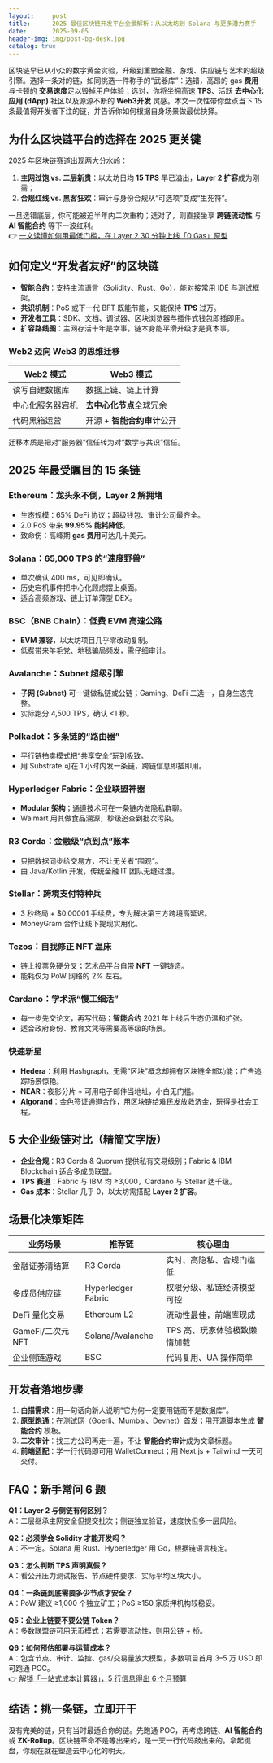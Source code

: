 ```yaml
---
layout:     post
title:      2025 最佳区块链开发平台全景解析：从以太坊到 Solana 与更多潜力赛手
date:       2025-09-05
header-img: img/post-bg-desk.jpg
catalog: true
---
```


区块链早已从小众的数字黄金实验，升级到重塑金融、游戏、供应链与艺术的超级引擎。选择一条对的链，如同挑选一件称手的“武器库”：选错，高昂的 gas **费用**与卡顿的 **交易速度**足以毁掉用户体验；选对，你将坐拥高速 **TPS**、活跃 **去中心化应用 (dApp)** 社区以及源源不断的 **Web3开发** 灵感。本文一次性带你盘点当下 15 条最值得开发者下注的链，并告诉你如何根据自身场景做最优抉择。

## 为什么区块链平台的选择在 2025 更关键

2025 年区块链赛道出现两大分水岭：  
1. **主网过饱 vs. 二层新贵**：以太坊日均 **15 TPS** 早已溢出，**Layer 2 扩容**成为刚需；  
2. **合规红线 vs. 黑客狂欢**：审计与身份合规从“可选项”变成“生死符”。  

一旦选错底层，你可能被迫半年内二次重构；选对了，则直接坐享 **跨链流动性** 与 **AI 智能合约** 等下一波红利。  
👉 [一文读懂如何用最低门槛，在 Layer 2 30 分钟上线「0 Gas」原型](https://okxdog.com/)  

## 如何定义“开发者友好”的区块链

- **智能合约**：支持主流语言（Solidity、Rust、Go），能对接常用 IDE 与测试框架。  
- **共识机制**：PoS 或下一代 BFT 既能节能，又能保持 **TPS** 过万。  
- **开发者工具**：SDK、文档、调试器、区块浏览器与插件式钱包即插即用。  
- **扩容路线图**：主网存活十年是幸事，链本身能平滑升级才是真本事。  

### Web2 迈向 Web3 的思维迁移

| Web2 模式          | Web3 模式                     |
|--------------------|-------------------------------|
| 读写自建数据库     | 数据上链、链上计算             |
| 中心化服务器宕机   | **去中心化节点**全球冗余       |
| 代码黑箱运营       | 开源 + **智能合约审计**公开    |

迁移本质是把对“服务器”信任转为对“数学与共识”信任。

## 2025 年最受瞩目的 15 条链

### Ethereum：龙头永不倒，Layer 2 解拥堵
- 生态规模：65% DeFi 协议；超级钱包、审计公司最齐全。  
- 2.0 PoS 带来 **99.95% 能耗降低**。  
- 致命伤：高峰期 **gas 费用**可达几十美元。

### Solana：65,000 TPS 的“速度野兽”
- 单次确认 400 ms，可见即确认。  
- 历史宕机事件把中心化顾虑摆上桌面。  
- 适合高频游戏、链上订单薄型 DEX。  

### BSC（BNB Chain）：低费 EVM 高速公路
- **EVM 兼容**，以太坊项目几乎零改动复制。  
- 低费带来羊毛党、地毯骗局频发，需仔细审计。

### Avalanche：Subnet 超级引擎
- **子网 (Subnet)** 可一键做私链或公链；Gaming、DeFi 二选一，自身生态完整。  
- 实际跑分 4,500 TPS，确认 <1 秒。

### Polkadot：多条链的“路由器”
- 平行链拍卖模式把“共享安全”玩到极致。  
- 用 Substrate 可在 1 小时内发一条链，跨链信息即插即用。

### Hyperledger Fabric：企业联盟神器
- **Modular 架构**；通道技术可在一条链内做隐私群聊。  
- Walmart 用其做食品溯源，秒级追查到批次污染。

### R3 Corda：金融级“点到点”账本
- 只把数据同步给交易方，不让无关者“围观”。  
- 由 Java/Kotlin 开发，传统金融 IT 团队无缝过渡。

### Stellar：跨境支付特种兵
- 3 秒终局 + $0.00001 手续费，专为解决第三方跨境高延迟。  
- MoneyGram 合作让线下提现实用化。

### Tezos：自我修正 NFT 温床
- 链上投票免硬分叉；艺术品平台自带 **NFT** 一键铸造。  
- 能耗仅为 PoW 网络的 2% 左右。

### Cardano：学术派“慢工细活”
- 每一步先交论文，再写代码；**智能合约** 2021 年上线后生态仍温和扩张。  
- 适合政府身份、教育文凭等需要高等级的场景。

### 快速新星
- **Hedera**：利用 Hashgraph，无需“区块”概念却拥有区块链全部功能；广告追踪场景惊艳。  
- **NEAR**：夜影分片 + 可用电子邮件当地址，小白无门槛。  
- **Algorand**：金色签证通道合作，用区块链给难民发放救济金，玩得是社会工程。

## 5 大企业级链对比（精简文字版）

- **企业合规**：R3 Corda & Quorum 提供私有交易级别；Fabric & IBM Blockchain 适合多成员联盟。  
- **TPS 赛道**：Fabric 与 IBM 均 ≥3,000，Cardano 与 Stellar 达千级。  
- **Gas 成本**：Stellar 几乎 0，以太坊需搭配 **Layer 2 扩容**。  

## 场景化决策矩阵

| 业务场景       | 推荐链           | 核心理由                              |
|----------------|------------------|---------------------------------------|
| 金融证券清结算 | R3 Corda          | 实时、高隐私、合规门槛低              |
| 多成员供应链   | Hyperledger Fabric| 权限分级、私链经济模型可控            |
| DeFi 量化交易 | Ethereum L2      | 流动性最佳，前端库现成                |
| GameFi/二次元NFT| Solana/Avalanche | TPS 高、玩家体验极致懒惰加载          |
| 企业侧链游戏   | BSC               | 代码复用、UA 操作简单                 |

## 开发者落地步骤

1. **白描需求**：用一句话向新人说明“它为何一定要用链而不是数据库”。  
2. **原型跑通**：在测试网（Goerli、Mumbai、Devnet）首发；用开源脚本生成 **智能合约** 模板。  
3. **二次审计**：找三方公司再走一遍，不让 **智能合约审计**成为文章标题。  
4. **前端适配**：学一行代码即可用 WalletConnect；用 Next.js + Tailwind 一天可交付。  

## FAQ：新手常问 6 题

**Q1：Layer 2 与侧链有何区别？**  
A：二层继承主网安全但提交批次；侧链独立验证，速度快但多一层风险。  

**Q2：必须学会 Solidity 才能开发吗？**  
A：不一定。Solana 用 Rust、Hyperledger 用 Go，根据链语言栈定。  

**Q3：怎么判断 TPS 声明真假？**  
A：看公开压力测试报告、节点硬件要求、实际平均区块大小。  

**Q4：一条链到底需要多少节点才安全？**  
A：PoW 建议 ≥1,000 个独立矿工；PoS ≥150 家质押机构较稳妥。  

**Q5：企业上链要不要公链 Token？**  
A：多数联盟链可用无币模式；若需要流动性，则用公链 + 桥。  

**Q6：如何预估部署与运营成本？**  
A：包含节点、审计、监控、gas/交易量放大模型，多数项目首月 3–5 万 USD 即可跑通 POC。  
👉 [解锁「一站式成本计算器」，5 行信息得出 6 个月预算](https://okxdog.com/)  

## 结语：挑一条链，立即开干

没有完美的链，只有当时最适合你的链。先跑通 POC，再考虑跨链、**AI 智能合约** 或 **ZK-Rollup**。区块链革命不是等出来的，是一天一行代码敲出来的。拿起键盘，你现在就在塑造去中心化的明天。